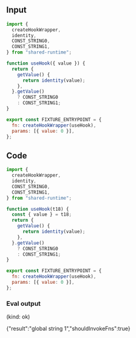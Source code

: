 
## Input

```javascript
import {
  createHookWrapper,
  identity,
  CONST_STRING0,
  CONST_STRING1,
} from "shared-runtime";

function useHook({ value }) {
  return {
    getValue() {
      return identity(value);
    },
  }.getValue()
    ? CONST_STRING0
    : CONST_STRING1;
}

export const FIXTURE_ENTRYPOINT = {
  fn: createHookWrapper(useHook),
  params: [{ value: 0 }],
};

```

## Code

```javascript
import {
  createHookWrapper,
  identity,
  CONST_STRING0,
  CONST_STRING1,
} from "shared-runtime";

function useHook(t18) {
  const { value } = t18;
  return {
    getValue() {
      return identity(value);
    },
  }.getValue()
    ? CONST_STRING0
    : CONST_STRING1;
}

export const FIXTURE_ENTRYPOINT = {
  fn: createHookWrapper(useHook),
  params: [{ value: 0 }],
};

```
      
### Eval output
(kind: ok) <div>{"result":"global string 1","shouldInvokeFns":true}</div>